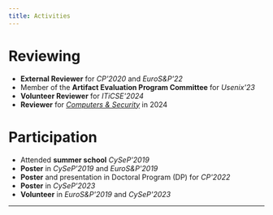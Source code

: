 ```yaml
---
title: Activities
---
```



Reviewing
=========

-   **External Reviewer** for *CP'2020* and *EuroS&P'22*
-   Member of the **Artifact Evaluation Program Committee** for *Usenix'23*
-   **Volunteer Reviewer** for *ITiCSE'2024*
-   **Reviewer** for [*Computers & Security*](https://www.sciencedirect.com/journal/computers-and-security) in 2024

Participation
=============

-   Attended **summer school** *CySeP'2019*
-   **Poster** in *CySeP'2019* and *EuroS&P'2019*
-   **Poster** and presentation in Doctoral Program (DP) for *CP'2022*
-   **Poster** in *CySeP'2023*
-   **Volunteer** in *EuroS&P'2019* and *CySeP'2023*

------------------------------------------------------------------------
